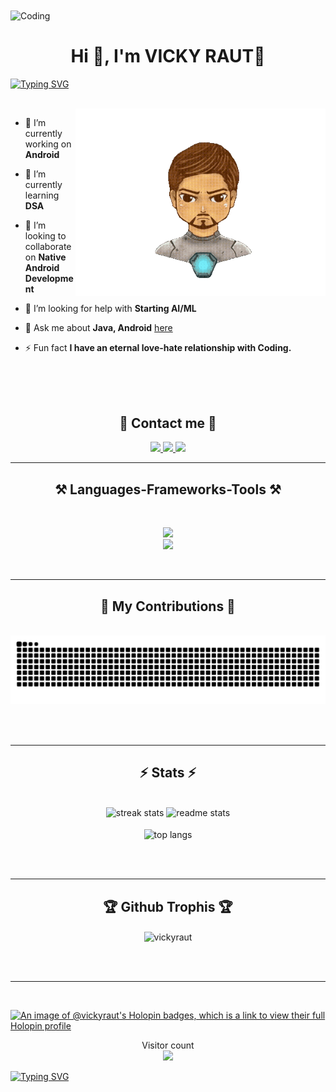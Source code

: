 <img align="center" alt="Coding" width="1000" src="https://github.com/vickyraut/vickyraut/blob/main/resources/banner.gif">

<h1 align="center">Hi 👋, I'm VICKY RAUT🥷</h1>

<a 
href="https://git.io/typing-svg"><img src="https://readme-typing-svg.demolab.com?font=Playfair+Display&size=30&duration=4000&pause=100&color=F7F7F7&center=true&vCenter=true&width=1000&height=65&lines=An+Young+Tech+Explorer+from+India+%F0%9F%87%AE%F0%9F%87%B3.;Mastering+Native+Android%2C+Web%2C+and+AI%2FML." alt="Typing SVG" />
</a>

<br/>

<img align="right" alt="Coding" width="400" src="https://github.com/vickyraut/vickyraut/blob/main/resources/Iron%20man.gif">

<div align="left">
  
- 🔭 I’m currently working on **Android**

- 🌱 I’m currently learning **DSA**

- 👯 I’m looking to collaborate on **Native Android Development**

- 🤝 I’m looking for help with **Starting AI/ML**

- 💬 Ask me about **Java, Android** [here](https://github.com/vickyraut/vickyraut/issues)
 
- ⚡ Fun fact **I have an eternal love-hate relationship with Coding.**

</div>

<br/><br/><br/>

<h2 align="center">📨 Contact me 📨</h2>

<div align="center"> 
  <a href="mailto:vraut12cr@gmail.com">
    <img src="https://img.shields.io/badge/Gmail-333333?style=for-the-badge&logo=gmail&logoColor=red" />
  </a>
  <a href="https://www.linkedin.com/in/vicky12cr">
    <img src="https://img.shields.io/badge/LinkedIn-0077B5?style=for-the-badge&logo=linkedin&logoColor=white" target="_blank" />
  </a>
  <a href="https://linktr.ee/vickyraut">
    <img src="https://img.shields.io/badge/linktree-39E09B?style=for-the-badge&logo=linktree&logoColor=white" />
  </a>
</div>

 <hr/>

<h2 align="center">⚒️ Languages-Frameworks-Tools ⚒️</h2>
<br/>
<p align="center">
  <a href="https://skillicons.dev">
    <img src="https://skillicons.dev/icons?i=java" /><br>
    <img src="https://skillicons.dev/icons?i=git,github,vscode,idea,eclipse,androidstudio" />
  </a>
</p>

<br/>
<hr/>

<div align="center">
  <h2>🐍 My Contributions 🐍</h2>
  <br>
  <img alt="snake eating my contributions" src="https://raw.githubusercontent.com/vickyraut/vickyraut/output/github-contribution-grid-snake.svg" />
  
  <br/><br/>
</div>

<hr/>

<h2 align="center">⚡ Stats ⚡</h2>
<br>
<div align=center>
  <img width=390 src="https://streak-stats.demolab.com/?user=vickyraut&count_private=true&theme=react&border_radius=10" alt="streak stats"/>
  <img width=390 src="https://github-readme-stats.vercel.app/api?username=vickyraut&count_private=true&show_icons=true&theme=react&rank_icon=github&border_radius=10" alt="readme stats" />
  <br/><br/>
  <img width=325 align="center" src="https://github-readme-stats.vercel.app/api/top-langs/?username=vickyraut&langs_count=12&layout=compact&theme=react&border_radius=10&size_weight=0.5&count_weight=0.5&exclude_repo=github-readme-stats" alt="top langs" />
</div>

<br/><br/>
<hr/> 

<h2 align="center">🏆 Github Trophis 🏆</h2>
<div align=center>
  <img align="center" src="https://github-profile-trophy.vercel.app/?username=VickyRaut&&theme=tokyonight&&no-frame=true&&no-bg=false&&margin-w=4" alt="vickyraut" />
</div>

<br/><br/>
<hr/> 
  
<br/>

[![An image of @vickyraut's Holopin badges, which is a link to view their full Holopin profile](https://holopin.me/vickyraut)](https://holopin.io/@vickyraut)

<p align="center">  
  Visitor count<br>
  <img src="https://profile-counter.glitch.me/vickyraut/count.svg" />
</p>

<a 
  href="https://git.io/typing-svg"><img src="https://readme-typing-svg.demolab.com?font=Righteous&size=25&duration=3000&pause=100&center=true&vCenter=true&width=1000&height=50&lines=Nice+to+meet+you!%E2%9C%8C%EF%B8%8F" alt="Typing SVG" />
  </a>
